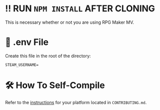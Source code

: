 # ‼️ RUN `NPM INSTALL` AFTER CLONING
This is necessary whether or not you are using RPG Maker MV.

# 📄 .env File
Create this file in the root of the directory:
```
STEAM_USERNAME=
```

# 🛠️ How To Self-Compile
Refer to the [instructions](https://github.com/the-trail-team/the-trail/blob/master/CONTRIBUTING.md#compiling-the-game) for your platform located in `CONTRIBUTING.md`.
